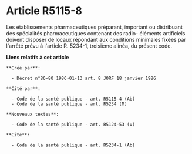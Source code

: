 # Article R5115-8

Les établissements pharmaceutiques préparant, important ou distribuant des spécialités pharmaceutiques contenant des radio-
éléments artificiels doivent disposer de locaux répondant aux conditions minimales fixées par l'arrêté prévu à l'article R.
5234-1, troisième alinéa, du présent code.

**Liens relatifs à cet article**

	**Créé par**:

	  - Décret n°86-80 1986-01-13 art. 8 JORF 18 janvier 1986

	**Cité par**:

	  - Code de la santé publique - art. R5115-4 (Ab)
	  - Code de la santé publique - art. R5234 (M)

	**Nouveaux textes**:

	  - Code de la santé publique - art. R5124-53 (V)

	**Cite**:

	  - Code de la santé publique - art. R5234-1 (Ab)
